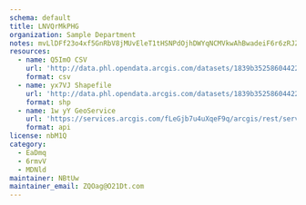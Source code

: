 ```yaml
---
schema: default
title: LNVQrMkPHG 
organization: Sample Department 
notes: mvLlDFf23o4xf5GnRbV8jMUvEleT1tHSNPdOjhDWYqNCMVkwAhBwadeiF6r6zRJZH3rZO1xWA7zXkgQs79yKGcI UYa9i0KbuoET 
resources:
  - name: Q5ImO CSV
    url: 'http://data.phl.opendata.arcgis.com/datasets/1839b35258604422b0b520cbb668df0d_0.csv'
    format: csv
  - name: yx7VJ Shapefile
    url: 'http://data.phl.opendata.arcgis.com/datasets/1839b35258604422b0b520cbb668df0d_0.zip'
    format: shp
  - name: 1w yY GeoService
    url: 'https://services.arcgis.com/fLeGjb7u4uXqeF9q/arcgis/rest/services/Air_Monitoring_Stations/FeatureServer/0/query'
    format: api
license: nbM1Q 
category:
  - EaDmq 
  - 6rmvV 
  - MDNld 
maintainer: NBtUw  
maintainer_email: ZQOag@O21Dt.com
---
```

